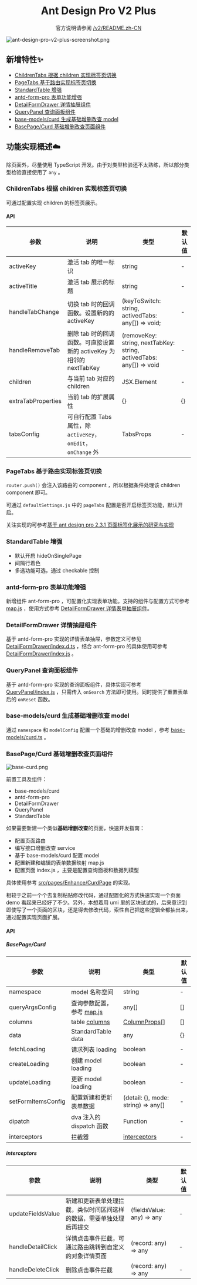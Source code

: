 <h1 align="center">Ant Design Pro V2 Plus</h1>

<div align="center">

官方说明请参阅 [/v2/README.zh-CN](https://github.com/ant-design/ant-design-pro/blob/v2/README.zh-CN.md)

</div>

![ant-design-pro-v2-plus-screenshot.png](https://i.loli.net/2019/07/06/5d1ff32b16d2497023.png)

## 新增特性✨

* [ChildrenTabs 根据 children 实现标签页切换](#ChildrenTabs-根据-children-实现标签页切换)
* [PageTabs 基于路由实现标签页切换](#PageTabs-基于路由实现标签页切换)
* [StandardTable 增强](#StandardTable-增强)
* [antd-form-pro 表单功能增强](#antd-form-pro-表单功能增强)
* [DetailFormDrawer 详情抽屉组件](#DetailFormDrawer-详情抽屉组件)
* [QueryPanel 查询面板组件](#QueryPanel-查询面板组件)
* [base-models/curd 生成基础增删改查 model](#base-models/curd-基础增删改查-model)
* [BasePage/Curd 基础增删改查页面组件](#BasePage/Curd-基础增删改查页面组件)

## 功能实现概述☁️

除页面外，尽量使用 TypeScript 开发。由于对类型检验还不太熟练，所以部分类型检验直接使用了 `any` 。

### ChildrenTabs 根据 children 实现标签页切换

可通过配置实现 children 的标签页展示。

#### API

| 参数 | 说明 | 类型 | 默认值 |
| --- | --- | --- | --- |
| activeKey | 激活 tab 的唯一标识 | string | - |
| activeTitle | 激活 tab 展示的标题 | string | - |
| handleTabChange | 切换 tab 时的回调函数。设置新的的 activeKey | (keyToSwitch: string, activedTabs: any[]) => void; | - |
| handleRemoveTab | 删除 tab 时的回调函数。可直接设置新的 activeKey 为相邻的 nextTabKey | (removeKey: string, nextTabKey: string, activedTabs: any[]) => void | - |
| children | 与当前 tab 对应的 children | JSX.Element | - |
| extraTabProperties | 当前 tab 的扩展属性 | {} | {} |
| tabsConfig | 可自行配置 Tabs 属性，除 `activeKey`， `onEdit`， `onChange` 外 | TabsProps | - |

### PageTabs 基于路由实现标签页切换

`router.push()` 会注入该路由的 component ，所以根据条件处理该 children component 即可。

可通过 `defaultSettings.js` 中的 `pageTabs` 配置是否开启标签页功能，默认开启。

关注实现的可参考[基于 ant design pro 2.3.1 页面标签化展示的研究与实现](https://theprimone.top/2019/07/06/2019-07-06-ant-design-pro-tabs-page-by-route)

### StandardTable 增强

* 默认开启 hideOnSinglePage
* 间隔行着色
* 多选功能可选，通过 checkable 控制

### antd-form-pro 表单功能增强

新增组件 ant-form-pro ，可配置化实现表单功能。支持的组件与配置方式可参考 [map.js](/src/pages/Enhance/CurdPage/map.js) ，使用方式参考 [DetailFormDrawer 详情表单抽屉组件](#DetailFormDrawer-详情抽屉组件)。

### DetailFormDrawer 详情抽屉组件

基于 antd-form-pro 实现的详情表单抽屉，参数定义可参见 [DetailFormDrawer/index.d.ts](/src/components/DetailFormDrawer/index.d.ts) ，结合 ant-form-pro 的具体使用可参考 [DetailFormDrawer/index.js](/src/components/DetailFormDrawer/index.js) 。

### QueryPanel 查询面板组件

基于 antd-form-pro 实现的查询面板组件，具体实现可参考 [QueryPanel/index.js](/src/components/QueryPanel/index.js) ，只需传入 `onSearch` 方法即可使用。同时提供了重置表单后的 `onReset` 函数。

### base-models/curd 生成基础增删改查 model

通过 `namespace` 和 `modelConfig` 配置一个基础的增删改查 model ，参考 [base-models/curd.ts](/src/base-models/curd.ts) 。

### BasePage/Curd 基础增删改查页面组件

![base-curd.png](https://i.loli.net/2019/07/12/5d28976248c5c94749.png)

前置工具及组件：

* base-models/curd
* antd-form-pro
* DetailFormDrawer
* QueryPanel
* StandardTable

如果需要新建一个类似**基础增删改查**的页面，快速开发指南：

* 配置页面路由
* 编写接口增删改查 service
* 基于 base-models/curd 配置 model
* 配置新建和编辑的表单数据映射 map.js
* 配置页面 index.js ，主要是配置查询面板和数据列模型

具体使用参考 [src/pages/Enhance/CurdPage](src/pages/Enhance/CurdPage) 的实现。

相较于之前一个个去复制粘贴修改代码，通过配置化的方式快速实现一个页面 demo 看起来已经好了不少。另外，本想着用 umi 里的区块试试的，后来意识到即使写了一个页面的区块，还是得去修改代码，索性自己把这些逻辑全都抽出来，通过配置实现页面扩展。

#### API

##### BasePage/Curd

| 参数 | 说明 | 类型 | 默认值 |
| --- | --- | --- | --- |
| namespace | model 名称空间 | string | - |
| queryArgsConfig | 查询参数配置，参考 [map.js](/src/pages/Enhance/CurdPage/map.js) | any[] | [] |
| columns | table [columns](https://ant.design/components/table-cn/#Column) | [ColumnProps](https://git.io/vMMXC)[] | [] |
| data | StandardTable data | any | {} |
| fetchLoading | 请求列表 loading | boolean | - |
| createLoading | 创建 model loading | boolean | - |
| updateLoading | 更新 model loading | boolean | - |
| setFormItemsConfig | 配置新建和更新表单数据 | (detail: {}, mode: string) => any[] | - |
| dipatch | dva 注入的 dispatch 函数 | Function | - |
| interceptors | 拦截器 | [interceptors](#interceptors) | - |

##### interceptors

| 参数 | 说明 | 类型 | 默认值 |
| --- | --- | --- | --- |
| updateFieldsValue | 新建和更新表单处理拦截，类似时间区间这样的数据，需要单独处理后再提交 | (fieldsValue: any) => any | - |
| handleDetailClick | 详情点击事件拦截，可通过路由跳转到自定义的对象详情页面 | (record: any) => any | - |
| handleDeleteClick | 删除点击事件拦截 | (record: any) => any | - |
